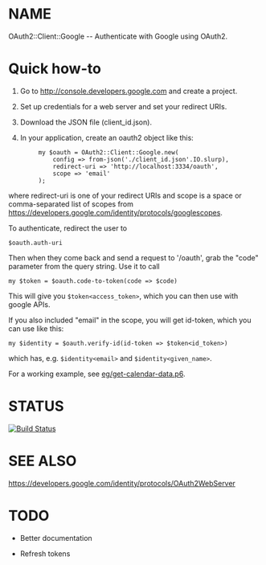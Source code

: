 NAME
====

OAuth2::Client::Google -- Authenticate with Google using OAuth2.

Quick how-to
============

1. Go to http://console.developers.google.com and create a project.

2. Set up credentials for a web server and set your redirect URIs.

3. Download the JSON file (client_id.json).

4. In your application, create an oauth2 object like this:

            my $oauth = OAuth2::Client::Google.new(
                config => from-json('./client_id.json'.IO.slurp),
                redirect-uri => 'http://localhost:3334/oauth',
                scope => 'email'
            );

where redirect-uri is one of your redirect URIs and scope is a space or comma-separated list of scopes from <https://developers.google.com/identity/protocols/googlescopes>.

To authenticate, redirect the user to

    $oauth.auth-uri

Then when they come back and send a request to '/oauth', grab the "code" parameter from the query string. Use it to call

    my $token = $oauth.code-to-token(code => $code)

This will give you `$token<access_token>`, which you can then use with google APIs.

If you also included "email" in the scope, you will get id-token, which you can use like this:

    my $identity = $oauth.verify-id(id-token => $token<id_token>)

which has, e.g. `$identity<email>` and `$identity<given_name>`.

For a working example, see [eg/get-calendar-data.p6](eg/get-calendar-data.p6).

STATUS
======

[![Build Status](https://travis-ci.org/bduggan/p6-oauth2-client-google.svg?branch=master)](https://travis-ci.org/bduggan/p6-oauth2-client-google)

SEE ALSO
========

https://developers.google.com/identity/protocols/OAuth2WebServer

TODO
====

* Better documentation

* Refresh tokens
